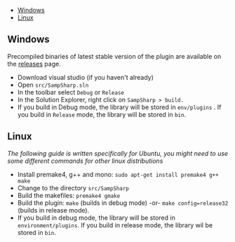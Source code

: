 - [Windows](#windows)
- [Linux](#linux)

Windows
-------
Precompiled binaries of latest stable version of the plugin are available on the [releases](https://github.com/ikkentim/SampSharp/releases) page.

- Download visual studio (if you haven't already)
- Open ```src/SampSharp.sln```
- In the toolbar select ``Debug``  or ```Release```
- In the Solution Explorer, right click on ```SampSharp > build.```
- If you build in Debug mode, the library will be stored in ```env/plugins``` . If you build in ```Release```  mode, the library will be stored in ```bin```.

Linux
-----
*The following guide is written specifically for Ubuntu, you might need to use some different commands for other linux distributions*

- Install premake4, g++ and mono: ```sudo apt-get install premake4 g++ make```
- Change to the directory ```src/SampSharp```
- Build the makefiles: ```premake4 gmake```
- Build the plugin: ```make``` (builds in debug mode) -or- ```make config=release32``` (builds in release mode).
- If you build in debug mode, the library will be stored in ```environment/plugins```. If you build in release mode, the library wil be stored in ```bin```.
